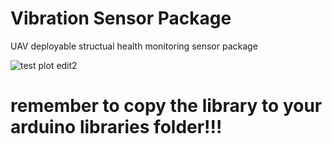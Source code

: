 # Vibration Sensor Package
UAV deployable structual health monitoring sensor package

![test plot edit2](https://user-images.githubusercontent.com/53347740/170055692-d6ccd6bc-9afc-4fe3-97fc-5ea063a8e2b1.png)


# remember to copy the library to your arduino libraries folder!!!
